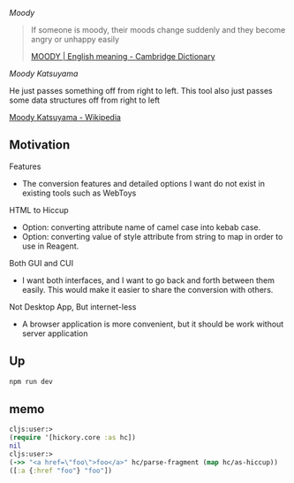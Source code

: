 _Moody_

> If someone is moody, their moods change suddenly and they become angry or unhappy easily
> 
> [MOODY | English meaning - Cambridge Dictionary](https://dictionary.cambridge.org/dictionary/english/moody)

_Moody Katsuyama_

He just passes something off from right to left. This tool also just passes some data structures off from right to left

[Moody Katsuyama - Wikipedia](https://ja.wikipedia.org/wiki/%E3%83%A0%E3%83%BC%E3%83%87%E3%82%A3%E5%8B%9D%E5%B1%B1)




## Motivation

Features

- The conversion features and detailed options I want do not exist in existing tools such as WebToys

HTML to Hiccup

- Option: converting attribute name of camel case into kebab case.
- Option: converting value of style attribute from string to map in order to use in Reagent.

Both GUI and CUI

- I want both interfaces, and I want to go back and forth between them easily.
This would make it easier to share the conversion with others.

Not Desktop App, But internet-less

- A browser application is more convenient, but it should be work without server application




## Up

```sh
npm run dev
```



## memo

```clj
cljs꞉user꞉> 
(require '[hickory.core :as hc])
nil
cljs꞉user꞉> 
(->> "<a href=\"foo\">foo</a>" hc/parse-fragment (map hc/as-hiccup))
([:a {:href "foo"} "foo"])
```